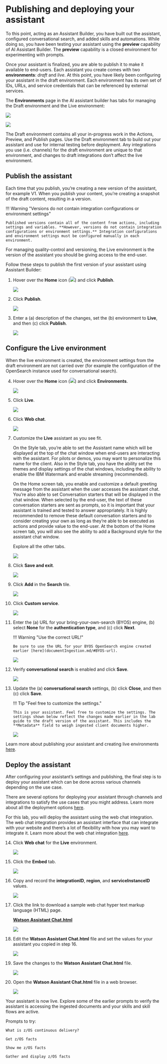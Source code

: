# Publishing and deploying your assistant



To this point, acting as an Assistant Builder, you have built out the assistant, configured conversational search, and added skills and automations. While doing so, you have been testing your assistant using the **preview** capability of AI Assistant Builder. The **preview** capability is a closed environment for experimenting with prompts.

Once your assistant is finalized, you are able to publish it to make it available to end-users. Each assistant you create comes with two **environments**:
*draft* and *live*. At this point, you have likely been configuring your assistant in the draft environment. Each environment has its own set of IDs, URLs, and service credentials that can be referenced by external services.

The **Environments** page in the AI assistant builder has tabs for managing the Draft environment and the Live environment:

![](_attachments/draftView0.png)

![](_attachments/liveView0.png)

The Draft environment contains all your in-progress work in the Actions, Preview, and Publish pages. Use the Draft environment tab to build out your assistant and use for internal testing before deployment. Any integrations you use (i.e. channels) for the draft environment are unique to that environment, and changes to draft integrations don’t affect the live environment.

## Publish the assistant
Each time that you publish, you’re creating a new version of the assistant, for example V1. When you publish your content, you’re creating a snapshot of the draft content, resulting in a version.

!!! Warning "Versions do not contain integration configurations or environment settings"

    Published versions contain all of the content from actions, including settings and variables. **However, versions do not contain integration configurations or environment settings.** Integration configurations and environment settings must be configured manually in each environment.

For managing quality-control and versioning, the Live environment is the version of the assistant you should be giving access to the end-user.

Follow these steps to publish the first version of your assistant using Assistant Builder:

1. Hover over the **Home** icon (![](_attachments/homeIcon.png)) and click **Publish**.

    ![](_attachments/publish0.png)

2. Click **Publish**.

    ![](_attachments/publish1.png)

3. Enter a (a) description of the changes, set the (b) environment to **Live**, and then (c) click **Publish**.

    ![](_attachments/publish3.png)

## Configure the **Live** environment
When the live environment is created, the environment settings from the draft environment are not carried over (for example the configuration of the
OpenSearch instance used for conversational search).

4. Hover over the **Home** icon (![](_attachments/homeIcon.png)) and click **Environments**.

    ![](_attachments/publish4.png)

5. Click **Live**.

    ![](_attachments/publish5.png)

6. Click **Web chat**.

    ![](_attachments/publish6.png)

7. Customize the **Live** assistant as you see fit.

    On the Style tab, you’re able to set the Assistant name which will be displayed at the top of the chat window when end-users are interacting with the assistant. For pilots or demos, you may want to personalize this name for the client. Also in the Style tab, you have the ability set the themes and display settings of the chat windows, including the ability to enable the IBM Watermark and enable streaming (recommended).

    On the Home screen tab, you enable and customize a default greeting message from the assistant when the user accesses the assistant chat. You’re also able to set Conversation starters that will be displayed in the chat window. When selected by the end-user, the text of these conversation starters are sent as prompts, so it is important that your assistant is trained and tested to answer appropriately. It is highly recommended to remove these default conversation starters and to consider creating your own as long as they’re able to be executed as actions and provide value to the end-user. At the bottom of the Home screen tab, you will also see the ability to add a Background style for the assistant chat window.
    
    Explore all the other tabs.

    ![](_attachments/publish7.png)

8. Click **Save and exit**.

    ![](_attachments/publish8.png)

9. Click **Add** in the **Search** tile.

    ![](_attachments/publish9.png)

10. Click **Custom service**.

    ![](_attachments/publish10.png)

11. Enter the (a) URL for your bring-your-own-search (BYOS) engine, (b) select **None** for the **authentication type**, and (c) click **Next**.

    !!! Warning "Use the correct URL!"

        Be sure to use the URL for your BYOS OpenSearch engine created earlier [here](documentIngestion.md/#BYOS-url).

    ![](_attachments/publish11.png)

12. Verify **conversational search** is enabled and click **Save**.

    ![](_attachments/publish12.png)

13. Update the (a) **conversational search** settings, (b) click **Close**, and then (c) click **Save**.

    !!! Tip "Feel free to customize the settings."

        This is your assistant. Feel free to customize the settings. The settings shown below reflect the changes made earlier in the lab guide to the draft version of the assistant. This includes the **Metadata** field to weigh ingested client documents higher.

    ![](_attachments/publish13.png)

Learn more about publishing your assistant and creating live environments <a href="https://www.ibm.com/docs/en/watsonx/waz/2.x?topic=assistants-previewing-publishing-your-ai-assistant" target="_blank">here</a>.

## Deploy the assistant
After configuring your assistant’s settings and publishing, the final step is to deploy your assistant which can be done across various channels depending on the use case.

There are several options for deploying your assistant through channels and integrations to satisfy the use cases that you might address. Learn more about all the deployment options <a href="https://www.ibm.com/docs/en/watsonx/waz/2.x?topic=assistants-deploying-your-ai-assistant" target="_blank">here</a>.

For this lab, you will deploy the assistant using the web chat integration. The web chat integration provides an assistant interface that can integrate with your website and there’s a lot of flexibility with how you may want to integrate it. Learn more about the web chat integration <a href="https://cloud.ibm.com/docs/watson-assistant?topic=watson-assistant-web-chat-overview" target="_blank">here</a>.

14. Click **Web chat** for the **Live** environment.

    ![](_attachments/publish14.png)

15. Click the **Embed** tab.

    ![](_attachments/publish15.png)

16. Copy and record the **integrationID**, **region**, and **serviceInstanceID** values.

    ![](_attachments/publish16.png)

17. Click the link to download a sample web chat hyper text markup language (HTML) page.

    <a href="https://ibm.box.com/s/5fgw9zddqps7h8sxjbuqx0q5wv0fxvl2" target="_blank">**Watson Assistant Chat.html**</a>

    ![](_attachments/publish17.png)

18. Edit the **Watson Assistant Chat.html** file and set the values for your assistant you copied in step 16.

    ![](_attachments/publish18.png)

19. Save the changes to the **Watson Assistant Chat.html** file.

    ![](_attachments/publish19.png)

20. Open the **Watson Assistant Chat.html** file in a web browser.

    ![](_attachments/publish20.png)

Your assistant is now live. Explore some of the earlier prompts to verify the assistant is accessing the ingested documents and your skills and skill flows are active.

Prompts to try:
```
What is z/OS continuous delivery?
```

```
Get z/OS facts
```

```
Show me z/OS facts
```

```
Gather and display z/OS facts
```



